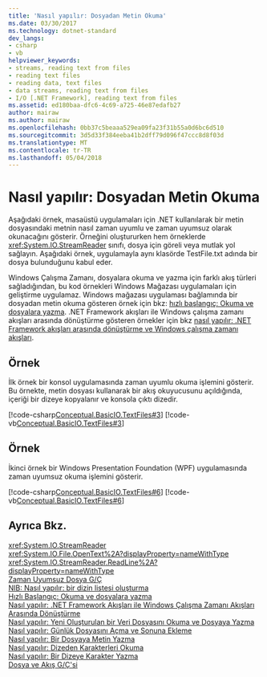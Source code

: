 ```yaml
---
title: 'Nasıl yapılır: Dosyadan Metin Okuma'
ms.date: 03/30/2017
ms.technology: dotnet-standard
dev_langs:
- csharp
- vb
helpviewer_keywords:
- streams, reading text from files
- reading text files
- reading data, text files
- data streams, reading text from files
- I/O [.NET Framework], reading text from files
ms.assetid: ed180baa-dfc6-4c69-a725-46e87edafb27
author: mairaw
ms.author: mairaw
ms.openlocfilehash: 0bb37c5beaaa529ea09fa23f31b55a0d6bc6d510
ms.sourcegitcommit: 3d5d33f384eeba41b2dff79d096f47ccc8d8f03d
ms.translationtype: MT
ms.contentlocale: tr-TR
ms.lasthandoff: 05/04/2018
---
```

# <a name="how-to-read-text-from-a-file"></a>Nasıl yapılır: Dosyadan Metin Okuma
Aşağıdaki örnek, masaüstü uygulamaları için .NET kullanılarak bir metin dosyasındaki metnin nasıl zaman uyumlu ve zaman uyumsuz olarak okunacağını gösterir. Örneğini oluştururken hem örneklerde <xref:System.IO.StreamReader> sınıfı, dosya için göreli veya mutlak yol sağlayın. Aşağıdaki örnek, uygulamayla aynı klasörde TestFile.txt adında bir dosya bulunduğunu kabul eder.  
  
 Windows Çalışma Zamanı, dosyalara okuma ve yazma için farklı akış türleri sağladığından, bu kod örnekleri Windows Mağazası uygulamaları için geliştirme uygulamaz. Windows mağazası uygulaması bağlamında bir dosyadan metin okuma gösteren örnek için bkz: [hızlı başlangıç: Okuma ve dosyalara yazma](http://msdn.microsoft.com/library/windows/apps/hh758325.aspx). .NET Framework akışları ile Windows çalışma zamanı akışları arasında dönüştürme gösteren örnekler için bkz [nasıl yapılır: .NET Framework akışları arasında dönüştürme ve Windows çalışma zamanı akışları](../../../docs/standard/io/how-to-convert-between-dotnet-streams-and-winrt-streams.md).  
  
## <a name="example"></a>Örnek  
 İlk örnek bir konsol uygulamasında zaman uyumlu okuma işlemini gösterir. Bu örnekte, metin dosyası kullanarak bir akış okuyucusunu açıldığında, içeriği bir dizeye kopyalanır ve konsola çıktı dizedir.  
  
 [!code-csharp[Conceptual.BasicIO.TextFiles#3](../../../samples/snippets/csharp/VS_Snippets_CLR/conceptual.basicio.textfiles/cs/source3.cs#3)]
 [!code-vb[Conceptual.BasicIO.TextFiles#3](../../../samples/snippets/visualbasic/VS_Snippets_CLR/conceptual.basicio.textfiles/vb/source3.vb#3)]  
  
## <a name="example"></a>Örnek  
 İkinci örnek bir Windows Presentation Foundation (WPF) uygulamasında zaman uyumsuz okuma işlemini gösterir.  
  
 [!code-csharp[Conceptual.BasicIO.TextFiles#6](../../../samples/snippets/csharp/VS_Snippets_CLR/conceptual.basicio.textfiles/cs/source6.cs#6)]
 [!code-vb[Conceptual.BasicIO.TextFiles#6](../../../samples/snippets/visualbasic/VS_Snippets_CLR/conceptual.basicio.textfiles/vb/source6.vb#6)]  
  
## <a name="see-also"></a>Ayrıca Bkz.  
 <xref:System.IO.StreamReader>  
 <xref:System.IO.File.OpenText%2A?displayProperty=nameWithType>  
 <xref:System.IO.StreamReader.ReadLine%2A?displayProperty=nameWithType>  
 [Zaman Uyumsuz Dosya G/Ç](../../../docs/standard/io/asynchronous-file-i-o.md)  
 [NIB: Nasıl yapılır: bir dizin listesi oluşturma](https://msdn.microsoft.com/library/4d2772b1-b991-4532-a8a6-6ef733277e69)  
 [Hızlı Başlangıç: Okuma ve dosyalara yazma](http://msdn.microsoft.com/library/windows/apps/hh758325.aspx)  
 [Nasıl yapılır: .NET Framework Akışları ile Windows Çalışma Zamanı Akışları Arasında Dönüştürme](../../../docs/standard/io/how-to-convert-between-dotnet-streams-and-winrt-streams.md)  
 [Nasıl yapılır: Yeni Oluşturulan bir Veri Dosyasını Okuma ve Dosyaya Yazma](../../../docs/standard/io/how-to-read-and-write-to-a-newly-created-data-file.md)  
 [Nasıl yapılır: Günlük Dosyasını Açma ve Sonuna Ekleme](../../../docs/standard/io/how-to-open-and-append-to-a-log-file.md)  
 [Nasıl yapılır: Bir Dosyaya Metin Yazma](../../../docs/standard/io/how-to-write-text-to-a-file.md)  
 [Nasıl yapılır: Dizeden Karakterleri Okuma](../../../docs/standard/io/how-to-read-characters-from-a-string.md)  
 [Nasıl yapılır: Bir Dizeye Karakter Yazma](../../../docs/standard/io/how-to-write-characters-to-a-string.md)  
 [Dosya ve Akış G/Ç'si](../../../docs/standard/io/index.md)

